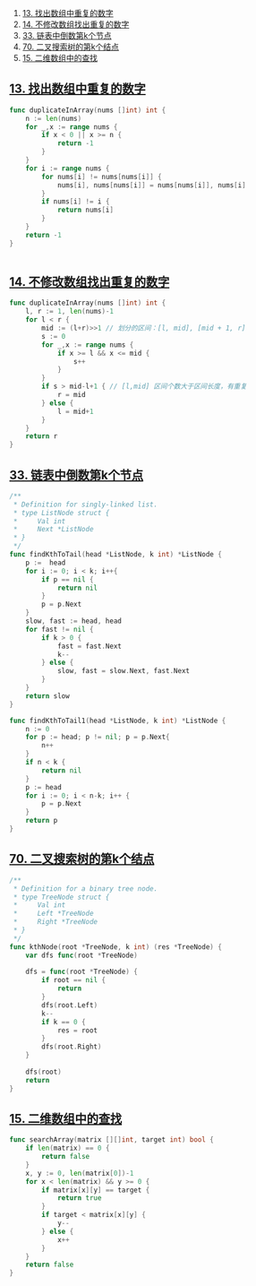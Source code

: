 
1. [13. 找出数组中重复的数字](#13-找出数组中重复的数字)
2. [14. 不修改数组找出重复的数字](#14-不修改数组找出重复的数字)
3. [33. 链表中倒数第k个节点](#33-链表中倒数第k个节点)
4. [70. 二叉搜索树的第k个结点](#70-二叉搜索树的第k个结点)
5. [15. 二维数组中的查找](#15-二维数组中的查找)



## [13. 找出数组中重复的数字](https://www.acwing.com/problem/content/14/)

```go
func duplicateInArray(nums []int) int {
    n := len(nums)
    for _,x := range nums {
        if x < 0 || x >= n {
            return -1
        }
    }
    for i := range nums {
        for nums[i] != nums[nums[i]] {
            nums[i], nums[nums[i]] = nums[nums[i]], nums[i]
        }
        if nums[i] != i {
            return nums[i]
        }
    }
    return -1
}
    
```

## [14. 不修改数组找出重复的数字](https://www.acwing.com/problem/content/15/)

```go
func duplicateInArray(nums []int) int {
    l, r := 1, len(nums)-1
    for l < r {
        mid := (l+r)>>1 // 划分的区间：[l, mid], [mid + 1, r]
        s := 0
        for _,x := range nums {
            if x >= l && x <= mid {
                s++
            }
        }
        if s > mid-l+1 { // [l,mid] 区间个数大于区间长度，有重复
            r = mid
        } else {
            l = mid+1
        }
    }
    return r
}
```

## [33. 链表中倒数第k个节点](https://www.acwing.com/problem/content/32/)

```go
/**
 * Definition for singly-linked list.
 * type ListNode struct {
 *     Val int
 *     Next *ListNode
 * }
 */
func findKthToTail(head *ListNode, k int) *ListNode {
    p :=  head
    for i := 0; i < k; i++{
        if p == nil {
            return nil
        }
        p = p.Next
    }
    slow, fast := head, head
    for fast != nil {
        if k > 0 {
            fast = fast.Next
            k--
        } else {
            slow, fast = slow.Next, fast.Next
        }
    }
    return slow
}

func findKthToTail1(head *ListNode, k int) *ListNode {
    n := 0 
    for p := head; p != nil; p = p.Next{
        n++
    }
    if n < k {
        return nil
    }
    p := head
    for i := 0; i < n-k; i++ {
        p = p.Next
    }
    return p
}
```



## [70. 二叉搜索树的第k个结点](https://www.acwing.com/problem/content/66/)

```go
/**
 * Definition for a binary tree node.
 * type TreeNode struct {
 *     Val int
 *     Left *TreeNode
 *     Right *TreeNode
 * }
 */
func kthNode(root *TreeNode, k int) (res *TreeNode) {
    var dfs func(root *TreeNode) 
    
    dfs = func(root *TreeNode) {
        if root == nil {
            return 
        }
        dfs(root.Left)
        k--
        if k == 0 {
            res = root
        }
        dfs(root.Right)
    }
    
    dfs(root)
    return 
}
```



## [15. 二维数组中的查找](https://www.acwing.com/problem/content/16/)

```go
func searchArray(matrix [][]int, target int) bool {
    if len(matrix) == 0 {
        return false
    }
    x, y := 0, len(matrix[0])-1
    for x < len(matrix) && y >= 0 {
        if matrix[x][y] == target {
            return true
        }
        if target < matrix[x][y] {
            y--
        } else {
            x++
        }
    }
    return false
}
```